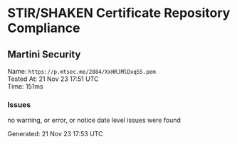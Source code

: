 # STIR/SHAKEN Certificate Repository Compliance

## Martini Security

Name: `https://p.mtsec.me/2884/XxHRJMlDxq55.pem`\
Tested At: 21 Nov 23 17:51 UTC\
Time: 151ms

### Issues

no warning, or error, or notice date level issues were found

Generated: 21 Nov 23 17:53 UTC